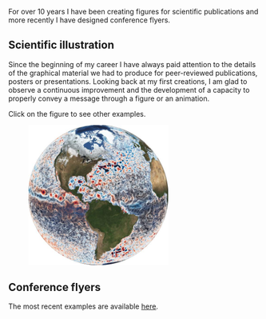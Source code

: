 For over 10 years I have been creating figures for scientific publications 
and more recently I have designed conference flyers.

## Scientific illustration

Since the beginning of my career I have always paid attention to the details
of the graphical material we had to produce for peer-reviewed publications, posters or presentations.
Looking back at my first creations, I am glad to observe a continuous improvement and the development of
a capacity to properly convey a message through a figure or an animation.

Click on the figure to see other examples.

<figure>
<a href="./figures.html"> <img src="./altim_global3.jpg" alt="Global altimetry map obtained with Diva" width="66%"></a>
</figure> 


## Conference flyers

The most recent examples are available [here](flyers.html).


